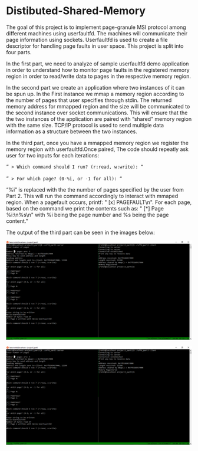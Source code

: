# Distibuted-Shared-Memory

The goal of this project is to implement page-granule MSI protocol among different machines using userfaultfd. The machines will communicate their page information using sockets.
Userfaultfd is used to create a file descriptor for handling page faults in user space. This project is split into four parts.

In the first part, we need to analyze of sample userfaultfd demo application in order to understand how to monitor page faults in the registered memory region in order
to read/write data to pages in the  respective memory region.

In the second part we create an application where two instances of it can be spun up. In the First instance we mmap a memory region according to the number of pages that
user specifies through stdin. The returned memory address for mmapped region and the size will be communicated to the second instance over socket communications. This 
will ensure that the the two instances of the application are paired with “shared” memory region with the same size. TCP/IP protocol is used to send multiple data 
information as a structure between the two instances.

In the third part, once you have a mmapped memory region we register the memory region with userfaultfd.Once paired, The code should repeatly ask user for two inputs for 
each iterations:

    ” > Which command should I run? (r:read, w:write): “
    
    ” > For which page? (0-%i, or -1 for all): “
    

 “%i” is replaced with the the number of pages specified by the user from Part 2. This will run the command accordingly to interact with mmaped region. When
a pagefault occurs, printf: " [x] PAGEFAULT\n". For each page, based on the command we print the contents such as: " [*] Page %i:\n%s\n" with %i being the page number and %s being the page content."

The output of the third part can be seen in the images below:

![alt tag](https://github.com/rohitmurali8/Distibuted-Shared-Memory/blob/master/1.PNG)

![alt tag](https://github.com/rohitmurali8/Distibuted-Shared-Memory/blob/master/1.PNG)
